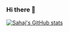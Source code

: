 ### Hi there 👋
[![Sahaj's GitHub stats](https://github-readme-stats.vercel.app/api?username=SatireSage)](https://github.com/anuraghazra/github-readme-stats)
<!--
**SatireSage/SatireSage** is a ✨ _special_ ✨ repository because its `README.md` (this file) appears on your GitHub profile.

Here are some ideas to get you started:

- 🔭 I’m currently working on ...
- 🌱 I’m currently learning ...
- 👯 I’m looking to collaborate on ...
- 🤔 I’m looking for help with ...
- 💬 Ask me about ...
- 📫 How to reach me: ...
- 😄 Pronouns: ...
- ⚡ Fun fact: ...
-->

